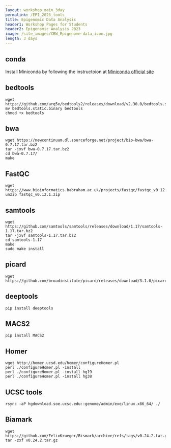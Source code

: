 ```yaml
---
layout: workshop_main_3day
permalink: /EPI_2023_tools
title: Epigenomic Data Analysis
header1: Workshop Pages for Students
header2: Epigenomic Analysis 2023
image: /site_images/CBW_Epigenome-data_icon.jpg
length: 3 days
---
```

## conda
Install Miniconda by following the instructoion at [Miniconda official site](https://docs.conda.io/en/main/miniconda.html)
## bedtools
```
wget https://github.com/arq5x/bedtools2/releases/download/v2.30.0/bedtools.static.binary
mv bedtools.static.binary bedtools
chmod +x bedtools
```
## bwa
```
wget https://newcontinuum.dl.sourceforge.net/project/bio-bwa/bwa-0.7.17.tar.bz2
tar -jxvf bwa-0.7.17.tar.bz2
cd bwa-0.7.17/
make
```
## FastQC
```
wget https://www.bioinformatics.babraham.ac.uk/projects/fastqc/fastqc_v0.12.1.zip
unzip fastqc_v0.12.1.zip
```
## samtools
```
wget https://github.com/samtools/samtools/releases/download/1.17/samtools-1.17.tar.bz2
tar -jxvf samtools-1.17.tar.bz2
cd samtools-1.17
make
sudo make install
```
## picard
```
wget https://github.com/broadinstitute/picard/releases/download/3.1.0/picard.jar
```
## deeptools
```
pip install deeptools
```
## MACS2
```
pip install MACS2
```
## Homer
```
wget http://homer.ucsd.edu/homer/configureHomer.pl
perl ./configureHomer.pl -install
perl ./configureHomer.pl -install hg19
perl ./configureHomer.pl -install hg38
```
## UCSC tools
```
rsync -aP hgdownload.soe.ucsc.edu::genome/admin/exe/linux.x86_64/ ./
```
## Biamark
```
wget https://github.com/FelixKrueger/Bismark/archive/refs/tags/v0.24.2.tar.gz
tar -zxf v0.24.2.tar.gz
```
